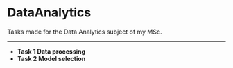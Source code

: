 # DataAnalytics
Tasks made for the Data Analytics subject of my MSc. 

---

- **Task 1 Data processing**
- **Task 2 Model selection**
